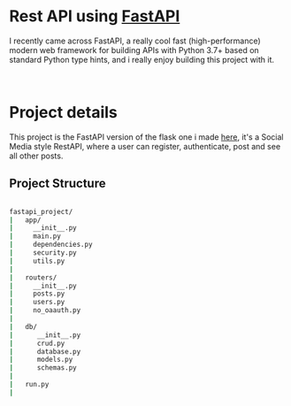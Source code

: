

# Rest API using [FastAPI](https://fastapi.tiangolo.com/)

I recently came across FastAPI, a really cool fast (high-performance) modern  web framework for building APIs with Python 3.7+ based on standard Python type hints, and i really enjoy building this project with it.

<br>

# Project details
This project is the FastAPI version of the flask one i made [here](https://github.com/fulanii/rest-api-project), it's a Social Media style RestAPI, where a user can register, authenticate, post and see all other posts. 

## Project Structure
```bash

fastapi_project/
|	app/
|	  __init__.py
|	  main.py
|     dependencies.py
|     security.py
|     utils.py
|
|	routers/
|	  __init__.py
|     posts.py 
|     users.py 
|     no_oaauth.py
| 
|   db/ 
|	   __init__.py
|      crud.py
|      database.py
|      models.py
|      schemas.py
|
|	run.py
|


```